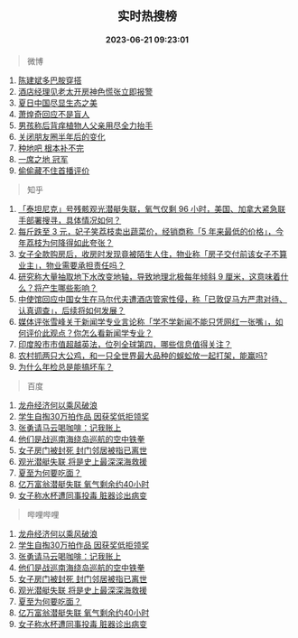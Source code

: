 <div align="center"><h2>实时热搜榜</h2><h4>2023-06-21 09:23:01</h4></div>

> 微博  

1. [陈建斌多巴胺穿搭](https://s.weibo.com/weibo?q=%23%E9%99%88%E5%BB%BA%E6%96%8C%E5%A4%9A%E5%B7%B4%E8%83%BA%E7%A9%BF%E6%90%AD%23&t=31&band_rank=1&Refer=top)<br />
2. [酒店经理见老太开房神色慌张立即报警](https://s.weibo.com/weibo?q=%23%E9%85%92%E5%BA%97%E7%BB%8F%E7%90%86%E8%A7%81%E8%80%81%E5%A4%AA%E5%BC%80%E6%88%BF%E7%A5%9E%E8%89%B2%E6%85%8C%E5%BC%A0%E7%AB%8B%E5%8D%B3%E6%8A%A5%E8%AD%A6%23&t=31&band_rank=2&Refer=top)<br />
3. [夏日中国尽显生态之美](https://s.weibo.com/weibo?q=%23%E5%A4%8F%E6%97%A5%E4%B8%AD%E5%9B%BD%E5%B0%BD%E6%98%BE%E7%94%9F%E6%80%81%E4%B9%8B%E7%BE%8E%23&t=31&band_rank=3&Refer=top)<br />
4. [萧煌奇回应不是盲人](https://s.weibo.com/weibo?q=%23%E8%90%A7%E7%85%8C%E5%A5%87%E5%9B%9E%E5%BA%94%E4%B8%8D%E6%98%AF%E7%9B%B2%E4%BA%BA%23&t=31&band_rank=4&Refer=top)<br />
5. [男孩称后背痒植物人父亲用尽全力抬手](https://s.weibo.com/weibo?q=%23%E7%94%B7%E5%AD%A9%E7%A7%B0%E5%90%8E%E8%83%8C%E7%97%92%E6%A4%8D%E7%89%A9%E4%BA%BA%E7%88%B6%E4%BA%B2%E7%94%A8%E5%B0%BD%E5%85%A8%E5%8A%9B%E6%8A%AC%E6%89%8B%23&t=31&band_rank=5&Refer=top)<br />
6. [关闭朋友圈半年后的变化](https://s.weibo.com/weibo?q=%23%E5%85%B3%E9%97%AD%E6%9C%8B%E5%8F%8B%E5%9C%88%E5%8D%8A%E5%B9%B4%E5%90%8E%E7%9A%84%E5%8F%98%E5%8C%96%23&t=31&band_rank=6&Refer=top)<br />
7. [种地吧 根本补不完](https://s.weibo.com/weibo?q=%E7%A7%8D%E5%9C%B0%E5%90%A7%20%E6%A0%B9%E6%9C%AC%E8%A1%A5%E4%B8%8D%E5%AE%8C&t=31&band_rank=7&Refer=top)<br />
8. [一席之地 冠军](https://s.weibo.com/weibo?q=%E4%B8%80%E5%B8%AD%E4%B9%8B%E5%9C%B0%20%E5%86%A0%E5%86%9B&t=31&band_rank=8&Refer=top)<br />
9. [偷偷藏不住首播评价](https://s.weibo.com/weibo?q=%23%E5%81%B7%E5%81%B7%E8%97%8F%E4%B8%8D%E4%BD%8F%E9%A6%96%E6%92%AD%E8%AF%84%E4%BB%B7%23&t=31&band_rank=9&Refer=top)<br />

> 知乎  

1. [「泰坦尼克」号残骸观光潜艇失联，氧气仅剩 96 小时，美国、加拿大紧急联手部署搜寻，具体情况如何？](https://www.zhihu.com/question/607595452)<br />
2. [每斤跌至 3 元，妃子笑荔枝卖出蔬菜价，经销商称「5 年来最低的价格」，今年荔枝为何降得如此夸张？](https://www.zhihu.com/question/607612022)<br />
3. [女子全款购房后，收房时发现竟被陌生人住，物业称「房子交付前该女子不算业主」，物业需要承担责任吗？](https://www.zhihu.com/question/501548894)<br />
4. [研究称大量抽取地下水改变地轴，导致地理北极每年倾斜 9 厘米，这意味着什么？将产生哪些影响？](https://www.zhihu.com/question/607587762)<br />
5. [中使馆回应中国女生在马尔代夫遭酒店管家性侵，称「已敦促马方严肃对待、认真调查」，后续将如何发展？](https://www.zhihu.com/question/607596882)<br />
6. [媒体评张雪峰关于新闻学专业言论称「学不学新闻不能只凭网红一张嘴」，如何评价此观点？你怎么看新闻学专业？](https://www.zhihu.com/question/607408168)<br />
7. [印度股市市值超越英法，位列全球第四，哪些信息值得关注？](https://www.zhihu.com/question/607598119)<br />
8. [农村抓两只大公鸡，和一只全世界最大品种的蜈蚣放一起打架，能赢吗?](https://www.zhihu.com/question/606826582)<br />
9. [为什么年检总是能搞坏车？](https://www.zhihu.com/question/370206776)<br />

> 百度  

1. [龙舟经济何以乘风破浪](https://www.baidu.com/s?wd=%E9%BE%99%E8%88%9F%E7%BB%8F%E6%B5%8E%E4%BD%95%E4%BB%A5%E4%B9%98%E9%A3%8E%E7%A0%B4%E6%B5%AA&sa=fyb_news&rsv_dl=fyb_news)<br />
2. [学生自掏30万拍作品 因获奖低拒领奖](https://www.baidu.com/s?wd=%E5%AD%A6%E7%94%9F%E8%87%AA%E6%8E%8F30%E4%B8%87%E6%8B%8D%E4%BD%9C%E5%93%81+%E5%9B%A0%E8%8E%B7%E5%A5%96%E4%BD%8E%E6%8B%92%E9%A2%86%E5%A5%96&sa=fyb_news&rsv_dl=fyb_news)<br />
3. [张勇请马云喝咖啡：记我账上](https://www.baidu.com/s?wd=%E5%BC%A0%E5%8B%87%E8%AF%B7%E9%A9%AC%E4%BA%91%E5%96%9D%E5%92%96%E5%95%A1%EF%BC%9A%E8%AE%B0%E6%88%91%E8%B4%A6%E4%B8%8A&sa=fyb_news&rsv_dl=fyb_news)<br />
4. [他们是战巡南海绕岛巡航的空中铁拳](https://www.baidu.com/s?wd=%E4%BB%96%E4%BB%AC%E6%98%AF%E6%88%98%E5%B7%A1%E5%8D%97%E6%B5%B7%E7%BB%95%E5%B2%9B%E5%B7%A1%E8%88%AA%E7%9A%84%E7%A9%BA%E4%B8%AD%E9%93%81%E6%8B%B3&sa=fyb_news&rsv_dl=fyb_news)<br />
5. [女子房门被封死 封门邻居被指已离世](https://www.baidu.com/s?wd=%E5%A5%B3%E5%AD%90%E6%88%BF%E9%97%A8%E8%A2%AB%E5%B0%81%E6%AD%BB+%E5%B0%81%E9%97%A8%E9%82%BB%E5%B1%85%E8%A2%AB%E6%8C%87%E5%B7%B2%E7%A6%BB%E4%B8%96&sa=fyb_news&rsv_dl=fyb_news)<br />
6. [观光潜艇失联 将是史上最深深海救援](https://www.baidu.com/s?wd=%E8%A7%82%E5%85%89%E6%BD%9C%E8%89%87%E5%A4%B1%E8%81%94+%E5%B0%86%E6%98%AF%E5%8F%B2%E4%B8%8A%E6%9C%80%E6%B7%B1%E6%B7%B1%E6%B5%B7%E6%95%91%E6%8F%B4&sa=fyb_news&rsv_dl=fyb_news)<br />
7. [夏至为何要吃面？](https://www.baidu.com/s?wd=%E5%A4%8F%E8%87%B3%E4%B8%BA%E4%BD%95%E8%A6%81%E5%90%83%E9%9D%A2%EF%BC%9F&sa=fyb_news&rsv_dl=fyb_news)<br />
8. [亿万富翁潜艇失联 氧气剩余约40小时](https://www.baidu.com/s?wd=%E4%BA%BF%E4%B8%87%E5%AF%8C%E7%BF%81%E6%BD%9C%E8%89%87%E5%A4%B1%E8%81%94+%E6%B0%A7%E6%B0%94%E5%89%A9%E4%BD%99%E7%BA%A640%E5%B0%8F%E6%97%B6&sa=fyb_news&rsv_dl=fyb_news)<br />
9. [女子称水杯遭同事投毒 脏器诊出病变](https://www.baidu.com/s?wd=%E5%A5%B3%E5%AD%90%E7%A7%B0%E6%B0%B4%E6%9D%AF%E9%81%AD%E5%90%8C%E4%BA%8B%E6%8A%95%E6%AF%92&sa=fyb_news&rsv_dl=fyb_news)<br />

> 哔哩哔哩  

1. [龙舟经济何以乘风破浪](https://www.baidu.com/s?wd=%E9%BE%99%E8%88%9F%E7%BB%8F%E6%B5%8E%E4%BD%95%E4%BB%A5%E4%B9%98%E9%A3%8E%E7%A0%B4%E6%B5%AA&sa=fyb_news&rsv_dl=fyb_news)<br />
2. [学生自掏30万拍作品 因获奖低拒领奖](https://www.baidu.com/s?wd=%E5%AD%A6%E7%94%9F%E8%87%AA%E6%8E%8F30%E4%B8%87%E6%8B%8D%E4%BD%9C%E5%93%81+%E5%9B%A0%E8%8E%B7%E5%A5%96%E4%BD%8E%E6%8B%92%E9%A2%86%E5%A5%96&sa=fyb_news&rsv_dl=fyb_news)<br />
3. [张勇请马云喝咖啡：记我账上](https://www.baidu.com/s?wd=%E5%BC%A0%E5%8B%87%E8%AF%B7%E9%A9%AC%E4%BA%91%E5%96%9D%E5%92%96%E5%95%A1%EF%BC%9A%E8%AE%B0%E6%88%91%E8%B4%A6%E4%B8%8A&sa=fyb_news&rsv_dl=fyb_news)<br />
4. [他们是战巡南海绕岛巡航的空中铁拳](https://www.baidu.com/s?wd=%E4%BB%96%E4%BB%AC%E6%98%AF%E6%88%98%E5%B7%A1%E5%8D%97%E6%B5%B7%E7%BB%95%E5%B2%9B%E5%B7%A1%E8%88%AA%E7%9A%84%E7%A9%BA%E4%B8%AD%E9%93%81%E6%8B%B3&sa=fyb_news&rsv_dl=fyb_news)<br />
5. [女子房门被封死 封门邻居被指已离世](https://www.baidu.com/s?wd=%E5%A5%B3%E5%AD%90%E6%88%BF%E9%97%A8%E8%A2%AB%E5%B0%81%E6%AD%BB+%E5%B0%81%E9%97%A8%E9%82%BB%E5%B1%85%E8%A2%AB%E6%8C%87%E5%B7%B2%E7%A6%BB%E4%B8%96&sa=fyb_news&rsv_dl=fyb_news)<br />
6. [观光潜艇失联 将是史上最深深海救援](https://www.baidu.com/s?wd=%E8%A7%82%E5%85%89%E6%BD%9C%E8%89%87%E5%A4%B1%E8%81%94+%E5%B0%86%E6%98%AF%E5%8F%B2%E4%B8%8A%E6%9C%80%E6%B7%B1%E6%B7%B1%E6%B5%B7%E6%95%91%E6%8F%B4&sa=fyb_news&rsv_dl=fyb_news)<br />
7. [夏至为何要吃面？](https://www.baidu.com/s?wd=%E5%A4%8F%E8%87%B3%E4%B8%BA%E4%BD%95%E8%A6%81%E5%90%83%E9%9D%A2%EF%BC%9F&sa=fyb_news&rsv_dl=fyb_news)<br />
8. [亿万富翁潜艇失联 氧气剩余约40小时](https://www.baidu.com/s?wd=%E4%BA%BF%E4%B8%87%E5%AF%8C%E7%BF%81%E6%BD%9C%E8%89%87%E5%A4%B1%E8%81%94+%E6%B0%A7%E6%B0%94%E5%89%A9%E4%BD%99%E7%BA%A640%E5%B0%8F%E6%97%B6&sa=fyb_news&rsv_dl=fyb_news)<br />
9. [女子称水杯遭同事投毒 脏器诊出病变](https://www.baidu.com/s?wd=%E5%A5%B3%E5%AD%90%E7%A7%B0%E6%B0%B4%E6%9D%AF%E9%81%AD%E5%90%8C%E4%BA%8B%E6%8A%95%E6%AF%92&sa=fyb_news&rsv_dl=fyb_news)<br />
